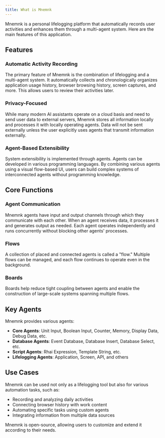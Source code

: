```yaml
---
title: What is Mnemnk
---
```


Mnemnk is a personal lifelogging platform that automatically records user activities and enhances them through a multi-agent system.
Here are the main features of this application.

## Features

### Automatic Activity Recording

The primary feature of Mnemnk is the combination of lifelogging and a multi-agent system.
It automatically collects and chronologically organizes application usage history, browser browsing history, screen captures, and more.
This allows users to review their activities later.

### Privacy-Focused

While many modern AI assistants operate on a cloud basis and need to send user data to external servers, Mnemnk stores all information locally and processes it with locally operating agents.
Data will not be sent externally unless the user explicitly uses agents that transmit information externally.

### Agent-Based Extensibility

System extensibility is implemented through agents.
Agents can be developed in various programming languages.
By combining various agents using a visual flow-based UI, users can build complex systems of interconnected agents without programming knowledge.

## Core Functions

### Agent Communication

Mnemnk agents have input and output channels through which they communicate with each other.
When an agent receives data, it processes it and generates output as needed.
Each agent operates independently and runs concurrently without blocking other agents' processes.

### Flows

A collection of placed and connected agents is called a "flow."
Multiple flows can be managed, and each flow continues to operate even in the background.

### Boards

Boards help reduce tight coupling between agents and enable the construction of large-scale systems spanning multiple flows.

## Key Agents

Mnemnk provides various agents:

- **Core Agents**: Unit Input, Boolean Input, Counter, Memory, Display Data, Debug Data, etc.
- **Database Agents**: Event Database, Database Insert, Database Select, etc.
- **Script Agents**: Rhai Expression, Template String, etc.
- **Lifelogging Agents**: Application, Screen, API, and others

## Use Cases

Mnemnk can be used not only as a lifelogging tool but also for various automation tasks, such as:

- Recording and analyzing daily activities
- Connecting browser history with work content
- Automating specific tasks using custom agents
- Integrating information from multiple data sources

Mnemnk is open-source, allowing users to customize and extend it according to their needs.
